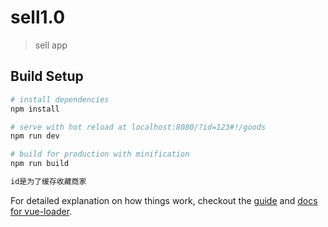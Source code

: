 # sell1.0

> sell app

## Build Setup

``` bash
# install dependencies
npm install

# serve with hot reload at localhost:8080/?id=123#!/goods
npm run dev

# build for production with minification
npm run build

id是为了缓存收藏商家
```

For detailed explanation on how things work, checkout the [guide](http://vuejs-templates.github.io/webpack/) and [docs for vue-loader](http://vuejs.github.io/vue-loader).
